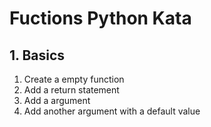 # Fuctions Python Kata

## 1. Basics

1. Create a empty function
2. Add a return statement
3. Add a argument
4. Add another argument with a default value
